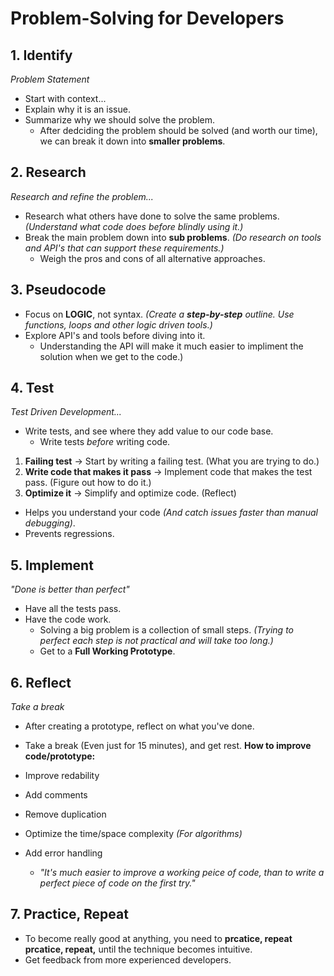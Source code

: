 # Problem-Solving for Developers
## 1. Identify
_Problem Statement_
- Start with context...
- Explain why it is an issue.
- Summarize why we should solve the problem.
  - After dedciding the problem should be solved (and worth our time), we can break it down into __smaller problems__.
## 2. Research
_Research and refine the problem..._
- Research what others have done to solve the same problems. _(Understand what code does before blindly using it.)_
- Break the main problem down into __sub problems__. _(Do research on tools and API's that can support these requirements.)_
  - Weigh the pros and cons of all alternative approaches.
## 3. Pseudocode
- Focus on __LOGIC__, not syntax. _(Create a __step-by-step__ outline. Use functions, loops and other logic driven tools.)_
- Explore API's and tools before diving into it.
  - Understanding the API will make it much easier to impliment the solution when we get to the code.)
## 4. Test
_Test Driven Development..._
- Write tests, and see where they add value to our code base.
  - Write tests _before_ writing code.
1. __Failing test__ -> Start by writing a failing test. (What you are trying to do.)
3. __Write code that makes it pass__ -> Implement code that makes the test pass. (Figure out how to do it.)
4. __Optimize it__ -> Simplify and optimize code. (Reflect)

- Helps you understand your code _(And catch issues faster than manual debugging)_.
- Prevents regressions.
## 5. Implement
_"Done is better than perfect"_
- Have all the tests pass.
- Have the code work.
  - Solving a big problem is a collection of small steps. _(Trying to perfect each step is not practical and will take too long.)_
  - Get to a __Full Working Prototype__.
## 6. Reflect
_Take a break_
- After creating a prototype, reflect on what you've done.
- Take a break (Even just for 15 minutes), and get rest.
__How to improve code/prototype:__
- Improve redability
- Add comments
- Remove duplication
- Optimize the time/space complexity _(For algorithms)_
- Add error handling

  - _"It's much easier to improve a working peice of code, than to write a perfect piece of code on the first try."_
## 7. Practice, Repeat
- To become really good at anything, you need to __prcatice, repeat prcatice, repeat,__ until the technique becomes intuitive.
- Get feedback from more experienced developers.

